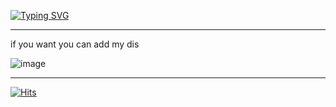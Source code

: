 [![Typing SVG](https://readme-typing-svg.demolab.com?font=Fira+Code&pause=1000&width=435&lines=welcome+to+MZ+profile)](https://git.io/typing-svg)

________________________________________________________

if you want you can add my dis 

![image](https://github.com/user-attachments/assets/b2f73258-c689-4b29-87af-71134970676a)


___________________________________

[![Hits](https://hits.seeyoufarm.com/api/count/incr/badge.svg?url=https%3A%2F%2Fgithub.com%2FIIMZII&count_bg=%23818280&title_bg=%23555555&icon=apachecassandra.svg&icon_color=%23E7E7E7&title=hits&edge_flat=false)](https://hits.seeyoufarm.com)






